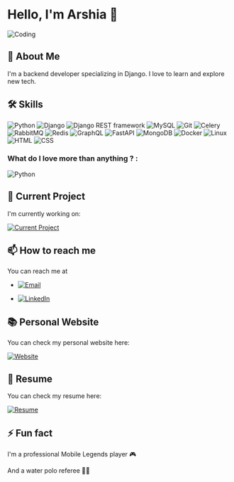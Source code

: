# Hello, I'm Arshia 👋

![Coding](https://media.giphy.com/media/ZVik7pBtu9dNS/giphy.gif)

## 🚀 About Me
I'm a backend developer specializing in Django. I love to learn and explore new tech.

## 🛠 Skills
![Python](https://img.shields.io/badge/-Python-3776AB?style=for-the-badge&logo=Python&logoColor=white)
![Django](https://img.shields.io/badge/-Django-092E20?style=for-the-badge&logo=Django)
![Django REST framework](https://img.shields.io/badge/-Django%20REST%20framework-092E20?style=for-the-badge&logo=django&logoColor=white)
![MySQL](https://img.shields.io/badge/MySQL-4479A1?style=for-the-badge&logo=mysql&logoColor=white)
![Git](https://img.shields.io/badge/-Git-F05032?style=for-the-badge&logo=git&logoColor=white)
![Celery](https://img.shields.io/badge/Celery-37814A?style=for-the-badge&logo=celery&logoColor=white)
![RabbitMQ](https://img.shields.io/badge/RabbitMQ-FF6600?style=for-the-badge&logo=rabbitmq&logoColor=white)
![Redis](https://img.shields.io/badge/Redis-DC382D?style=for-the-badge&logo=redis&logoColor=white)
![GraphQL](https://img.shields.io/badge/GraphQL-E10098?style=for-the-badge&logo=graphql&logoColor=white)
![FastAPI](https://img.shields.io/badge/FastAPI-009688?style=for-the-badge&logo=fastapi&logoColor=white)
![MongoDB](https://img.shields.io/badge/MongoDB-47A248?style=for-the-badge&logo=mongodb&logoColor=white)
![Docker](https://img.shields.io/badge/-Docker-2496ED?style=for-the-badge&logo=docker&logoColor=white)
![Linux](https://img.shields.io/badge/-Linux-FCC624?style=for-the-badge&logo=linux&logoColor=black)
![HTML](https://img.shields.io/badge/HTML-E34F26?style=for-the-badge&logo=html5&logoColor=white)
![CSS](https://img.shields.io/badge/CSS-1572B6?style=for-the-badge&logo=css3&logoColor=white)

### What do I love more than anything ? :
![Python](https://img.shields.io/badge/-Python-3776AB?style=for-the-badge&logo=Python&logoColor=white)

## 🎯 Current Project
I'm currently working on:

[![Current Project](https://img.shields.io/badge/Current_Project-%23327FC7.svg?&style=for-the-badge&logo=GitHub&logoColor=white)]([https://github.com/serene1212/myportfolio](https://github.com/serene1212/Charity))
## 📫 How to reach me
You can reach me at
- [![Email](https://img.shields.io/badge/Email-%23D14836.svg?&style=for-the-badge&logo=Gmail&logoColor=white)](mailto:arshiarezagholi1212@gmail.com)

- [![LinkedIn](https://img.shields.io/badge/-LinkedIn-0077B5?style=flat-square&logo=LinkedIn&logoColor=white)](https://www.linkedin.com/in/arshia-rezagholi-959808316/)
## 📚 Personal Website
You can check my personal website here:

[![Website](https://img.shields.io/badge/Website-%23327FC7.svg?&style=for-the-badge&logo=Google-Chrome&logoColor=white)](https://arshia1212.eu.pythonanywhere.com/)
## 📄 Resume
You can check my resume here:

[![Resume](https://img.shields.io/badge/Resume-%230077B5.svg?&style=for-the-badge&logo=Adobe&logoColor=white)](./Latest_resume.pdf)

## ⚡ Fun fact
I'm  a professional Mobile Legends player 🎮

And a water polo referee 🤽‍♂





